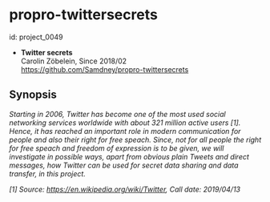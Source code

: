 # propro-twittersecrets

id: project_0049

* **Twitter secrets**  
Carolin Zöbelein, Since 2018/02  
https://github.com/Samdney/propro-twittersecrets   

## Synopsis
*Starting in 2006, Twitter has become one of the most used social networking services worldwide with about 321 million active users [1]. Hence, it has reached an important role in modern communication for people and also their right for free speach. Since, not for all people the right for free speach and freedom of expression is to be given, we will investigate in possible ways, apart from obvious plain Tweets and direct messages, how Twitter can be used for secret data sharing and data transfer, in this project.*  
  
*[1] Source: https://en.wikipedia.org/wiki/Twitter, Call date: 2019/04/13*




